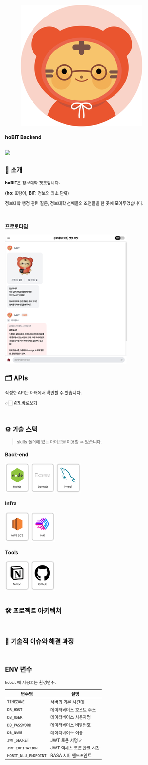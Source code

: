 <div align="center">

<img src="./images/profile.png" width="400"/>

</div>

### hoBIT Backend

<br/> [<img src="https://img.shields.io/badge/프로젝트 기간-2024.09.15~2025.03.16-green?style=flat&logo=&logoColor=white" />]()

</div>

## 📝 소개

**hoBIT**은 정보대학 챗봇입니다.

**(ho**: 호랑이, **BIT**: 정보의 최소 단위)

정보대학 행정 관련 질문, 정보대학 선배들의 조언들을 한 곳에 모아두었습니다.

<br />

### 프로토타입

<img src="./images/hobit-mainpage.png" width="400"/>

<br />

## 🗂️ APIs

작성한 API는 아래에서 확인할 수 있습니다.

👉🏻 [API 바로보기](https://magnificent-screw-658.notion.site/19ed8b1360b881f79b3ed11f1b8d4cf4)

<br />

## ⚙ 기술 스택

> skills 폴더에 있는 아이콘을 이용할 수 있습니다.

### Back-end

<div>
<img src="./images/NodeJS.png" width="80"/>
<img src="./images/ExpressJS.png" width="80"/>
<img src="./images/Mysql.png" width="80"/>
</div>

### Infra

<div>
<img src="./images/AWSEC2.png" width="80"/>
<img src="./images/PM2.png" width="80"/>
</div>

### Tools

<div>
<img src="./images/Notion.png" width="80"/>
<img src="./images/Github.png" width="80"/>
</div>

<br />

## 🛠️ 프로젝트 아키텍쳐

<br />

## 🤔 기술적 이슈와 해결 과정

<br />

## ENV 변수

`hobit` 에 사용되는 환경변수:

| 변수명               | 설명                      |
| -------------------- | ------------------------- |
| `TIMEZONE`           | 서버의 기본 시간대        |
| `DB_HOST`            | 데이터베이스 호스트 주소  |
| `DB_USER`            | 데이터베이스 사용자명     |
| `DB_PASSWORD`        | 데이터베이스 비밀번호     |
| `DB_NAME`            | 데이터베이스 이름         |
| `JWT_SECRET`         | JWT 토큰 서명 키          |
| `JWT_EXPIRATION`     | JWT 액세스 토큰 만료 시간 |
| `HOBIT_NLU_ENDPOINT` | RASA 서버 엔드포인트      |
